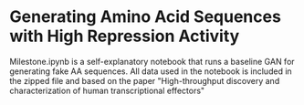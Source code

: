 # Generating Amino Acid Sequences with High Repression Activity

Milestone.ipynb is a self-explanatory notebook that runs a baseline GAN for generating fake AA sequences. All data used in the notebook is included in the zipped file and based on the paper "High-throughput discovery and characterization of human transcriptional effectors"
